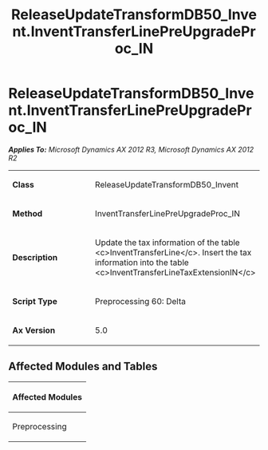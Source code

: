 ﻿---
title: ReleaseUpdateTransformDB50_Invent.InventTransferLinePreUpgradeProc_IN
TOCTitle: ReleaseUpdateTransformDB50_Invent.InventTransferLinePreUpgradeProc_IN
ms:assetid: 8983a4a5-a9ca-e67d-71f4-8d2ddbe43d41
ms:mtpsurl: https://msdn.microsoft.com/en-us/library/JJ736382(v=AX.60)
ms:contentKeyID: 49709570
ms.date: 05/18/2015
mtps_version: v=AX.60
---

# ReleaseUpdateTransformDB50\_Invent.InventTransferLinePreUpgradeProc\_IN 


_**Applies To:** Microsoft Dynamics AX 2012 R3, Microsoft Dynamics AX 2012 R2_

<table>
<colgroup>
<col style="width: 50%" />
<col style="width: 50%" />
</colgroup>
<tbody>
<tr class="odd">
<td><p><strong>Class</strong></p></td>
<td><p>ReleaseUpdateTransformDB50_Invent</p></td>
</tr>
<tr class="even">
<td><p><strong>Method</strong></p></td>
<td><p>InventTransferLinePreUpgradeProc_IN</p></td>
</tr>
<tr class="odd">
<td><p><strong>Description</strong></p></td>
<td><p>Update the tax information of the table &lt;c&gt;InventTransferLine&lt;/c&gt;. Insert the tax information into the table &lt;c&gt;InventTransferLineTaxExtensionIN&lt;/c&gt;</p></td>
</tr>
<tr class="even">
<td><p><strong>Script Type</strong></p></td>
<td><p>Preprocessing 60: Delta</p></td>
</tr>
<tr class="odd">
<td><p><strong>Ax Version</strong></p></td>
<td><p>5.0</p></td>
</tr>
</tbody>
</table>


## Affected Modules and Tables

<table>
<colgroup>
<col style="width: 100%" />
</colgroup>
<thead>
<tr class="header">
<th><p>Affected Modules</p></th>
</tr>
</thead>
<tbody>
<tr class="odd">
<td><p>Preprocessing</p></td>
</tr>
</tbody>
</table>

  


